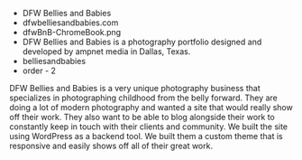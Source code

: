 * DFW Bellies and Babies
* dfwbelliesandbabies.com
* dfwBnB-ChromeBook.png
* DFW Bellies and Babies is a photography portfolio designed and developed by ampnet media in Dallas, Texas.
* belliesandbabies
* order - 2

DFW Bellies and Babies is a very unique photography business that specializes in photographing childhood from the belly forward. They are doing a lot of modern photography and wanted a site that would really show off their work. They also want to be able to blog alongside their work to constantly keep in touch with their clients and community. We built the site using WordPress as a backend tool. We built them a custom theme that is responsive and easily shows off all of their great work.